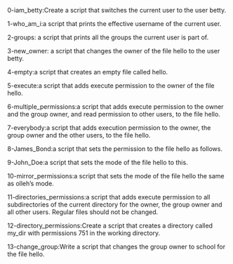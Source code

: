 0-iam_betty:Create a script that switches the current user to the user betty.

1-who_am_i:a script that prints the effective username of the current user.

2-groups: a script that prints all the groups the current user is part of.

3-new_owner: a script that changes the owner of the file hello to the user betty.

4-empty:a script that creates an empty file called hello.

5-execute:a script that adds execute permission to the owner of the file hello.

6-multiple_permissions:a script that adds execute permission to the owner and the group owner, and read permission to other users, to the file hello.

7-everybody:a script that adds execution permission to the owner, the group owner and the other users, to the file hello.

8-James_Bond:a script that sets the permission to the file hello as follows.

9-John_Doe:a script that sets the mode of the file hello to this.

10-mirror_permissions:a script that sets the mode of the file hello the same as olleh’s mode.

11-directories_permissions:a script that adds execute permission to all subdirectories of the current directory for the owner, the group owner and all other users. Regular files should not be changed.

12-directory_permissions:Create a script that creates a directory called my_dir with permissions 751 in the working directory.

13-change_group:Write a script that changes the group owner to school for the file hello.
